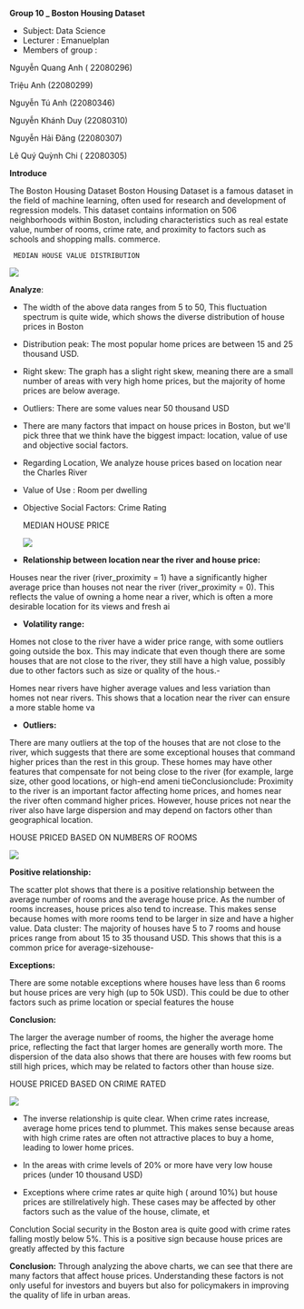 **Group 10 _ Boston Housing Dataset**
* Subject: Data Science
* Lecturer : Emanuelplan
* Members of group :
  
Nguyễn Quang Anh ( 22080296)

Triệu Anh (22080299)

Nguyễn Tú Anh (22080346)

Nguyễn Khánh Duy (22080310)

Nguyễn Hải Đăng (22080307)

Lê Quý Quỳnh Chi ( 22080305)




 **Introduce**  

The Boston Housing Dataset Boston Housing Dataset is a famous dataset in the field of machine learning, often used for research and development of regression models. This dataset contains information on 506 neighborhoods within Boston, including characteristics such as real estate value, number of rooms, crime rate, and proximity to factors such as schools and shopping malls. commerce.


     MEDIAN HOUSE VALUE DISTRIBUTION

   ![](image/ảnh1.png)

**Analyze**:

* The width of the above data ranges from 5 to 50, This fluctuation spectrum is quite wide, which shows the diverse distribution of house prices in Boston

* Distribution peak: The most popular home prices are between 15 and 25 thousand USD.

* Right skew: The graph has a slight right skew, meaning there are a small number of areas with very high home prices, but the majority of home prices are below average.

* Outliers: There are some values ​​near 50 thousand USD

* There are many factors that impact on house prices in Boston, but we'll pick three that we think have the biggest impact: location, value of use and objective social factors.

* Regarding Location, We analyze house prices based on location near the Charles River

* Value of Use : Room per dwelling

* Objective Social Factors: Crime Rating


  MEDIAN HOUSE PRICE

     ![](image/ảnh2.png)


* **Relationship between location near the river and house price:**

Houses near the river (river_proximity = 1) have a significantly higher average price than houses not near the river (river_proximity = 0). This reflects the value of owning a home near a river, which is often a more desirable location for its views and fresh ai

* **Volatility range:**

Homes not close to the river have a wider price range, with some outliers going outside the box. This may indicate that even though there are some houses that are not close to the river, they still have a high value, possibly due to other factors such as size or quality of the hous.-

Homes near rivers have higher average values ​​and less variation than homes not near rivers. This shows that a location near the river can ensure a more stable home va

* **Outliers:**

There are many outliers at the top of the houses that are not close to the river, which suggests that there are some exceptional houses that command higher prices than the rest in this group. These homes may have other features that compensate for not being close to the river (for example, large size, other good locations, or high-end ameni tieConclusionclude: Proximity to the river is an important factor affecting home prices, and homes near the river often command higher prices. However, house prices not near the river also have large dispersion and may depend on factors other than geographical location.



  HOUSE PRICED BASED ON NUMBERS OF ROOMS

   ![](image/ảnh3.png)


**Positive relationship:**

The scatter plot shows that there is a positive relationship between the average number of rooms and the average house price. As the number of rooms increases, house prices also tend to increase. This makes sense because homes with more rooms tend to be larger in size and have a higher value.
Data cluster: The majority of houses have 5 to 7 rooms and house prices range from about 15 to 35 thousand USD. This shows that this is a common price for average-sizehouse-

**Exceptions:**

There are some notable exceptions where houses have less than 6 rooms but house prices are very high (up to 50k USD). This could be due to other factors such as prime location or special features the house 

**Conclusion:** 

The larger the average number of rooms, the higher the average home price, reflecting the fact that larger homes are generally worth more. The dispersion of the data also shows that there are houses with few rooms but still high prices, which may be related to factors other than house size.



   HOUSE PRICED BASED ON CRIME RATED

   ![](image/ảnh4.png)


* The inverse relationship is quite clear. When crime rates increase, average home prices tend to plummet. This makes sense because areas with high crime rates are often not attractive places to buy a home, leading to lower home prices.

* In the areas with crime levels of 20% or more have very low house prices (under 10 thousand USD)

* Exceptions where crime rates ar quite high ( around 10%) but house prices are stillrelatively high. These cases may be affected by other factors such as the value of the house, climate, et
  
Conclution Social security in the Boston area is quite good with crime rates falling mostly below 5%. This is a positive sign because house prices are greatly affected by this facture


**Conclusion:** 
Through analyzing the above charts, we can see that there are many factors that affect house prices. Understanding these factors is not only useful for investors and buyers but also for policymakers in improving the quality of life in urban areas.
